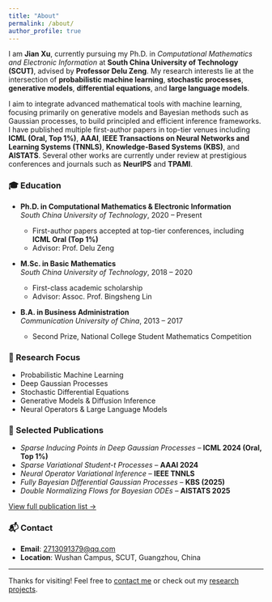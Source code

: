 ```yaml
---
title: "About"
permalink: /about/
author_profile: true
---
```


I am **Jian Xu**, currently pursuing my Ph.D. in *Computational Mathematics and Electronic Information* at **South China University of Technology (SCUT)**, advised by **Professor Delu Zeng**. My research interests lie at the intersection of **probabilistic machine learning**, **stochastic processes**, **generative models**, **differential equations**, and **large language models**.

I aim to integrate advanced mathematical tools with machine learning, focusing primarily on generative models and Bayesian methods such as Gaussian processes, to build principled and efficient inference frameworks. I have published multiple first-author papers in top-tier venues including **ICML (Oral, Top 1%)**, **AAAI**, **IEEE Transactions on Neural Networks and Learning Systems (TNNLS)**, **Knowledge-Based Systems (KBS)**, and **AISTATS**. Several other works are currently under review at prestigious conferences and journals such as **NeurIPS** and **TPAMI**.

### 🎓 Education

- **Ph.D. in Computational Mathematics & Electronic Information**  
  *South China University of Technology*, 2020 – Present  
  - First-author papers accepted at top-tier conferences, including **ICML Oral (Top 1%)**
  - Advisor: Prof. Delu Zeng

- **M.Sc. in Basic Mathematics**  
  *South China University of Technology*, 2018 – 2020  
  - First-class academic scholarship  
  - Advisor: Assoc. Prof. Bingsheng Lin

- **B.A. in Business Administration**  
  *Communication University of China*, 2013 – 2017  
  - Second Prize, National College Student Mathematics Competition

### 🔬 Research Focus

- Probabilistic Machine Learning  
- Deep Gaussian Processes  
- Stochastic Differential Equations  
- Generative Models & Diffusion Inference  
- Neural Operators & Large Language Models

### 📝 Selected Publications

- *Sparse Inducing Points in Deep Gaussian Processes* – **ICML 2024 (Oral, Top 1%)**
- *Sparse Variational Student-t Processes* – **AAAI 2024**
- *Neural Operator Variational Inference* – **IEEE TNNLS**
- *Fully Bayesian Differential Gaussian Processes* – **KBS (2025)**
- *Double Normalizing Flows for Bayesian ODEs* – **AISTATS 2025**

[View full publication list →](/publications/)


### 📬 Contact

- **Email**: [2713091379@qq.com](mailto:2713091379@qq.com)  
 - **Location**: Wushan Campus, SCUT, Guangzhou, China

---

Thanks for visiting! Feel free to [contact me](/contact/) or check out my [research projects](/projects/).

